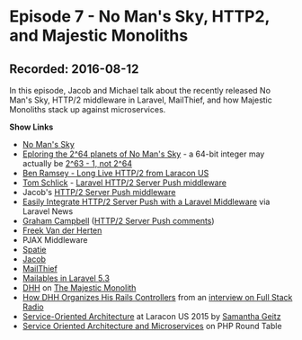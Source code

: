 # Episode 7 - No Man's Sky, HTTP2, and Majestic Monoliths

## Recorded: 2016-08-12

In this episode, Jacob and Michael talk about the recently released No Man's Sky, HTTP/2 middleware in Laravel, MailThief, and how Majestic Monoliths stack up against microservices.

**Show Links**

* [No Man's Sky](http://www.no-mans-sky.com)
* [Eploring the 2^64 planets of No Man's Sky](https://blog.eu.playstation.com/2014/08/26/exploring-18446744073709551616-planets-mans-sky) - a 64-bit integer may actually be [2^63 - 1, not 2^64](https://en.wikipedia.org/wiki/9223372036854775807)
* [Ben Ramsey - Long Live HTTP/2 from Laracon US](https://streamacon.com/video/laracon-us/ben-ramsey-long-live-http2)
* [Tom Schlick](https://twitter.com/tomschlick) - [Laravel HTTP/2 Server Push middleware](https://github.com/tomschlick/laravel-http2-server-push)
* Jacob's [HTTP/2 Server Push middleware](https://github.com/JacobBennett/laravel-HTTP2ServerPush)
* [Easily Integrate HTTP/2 Server Push with a Laravel Middleware](https://laravel-news.com/2016/08/http2-server-push-middleware/) via Laravel News
* [Graham Campbell](https://twitter.com/grahamjcampbell) ([HTTP/2 Server Push comments](https://github.com/JacobBennett/laravel-HTTP2ServerPush/issues/5))
* [Freek Van der Herten](https://twitter.com/freekmurze)
* PJAX Middleware
 * [Spatie](https://github.com/spatie/laravel-pjax)
 * [Jacob](https://github.com/JacobBennett/pjax)
* [MailThief](https://github.com/tightenco/mailthief)
* [Mailables in Laravel 5.3](https://laravel.com/docs/master/mail)
* [DHH](https://twitter.com/dhh) on [The Majestic Monolith](https://m.signalvnoise.com/the-majestic-monolith-29166d022228#.aju7guvg4)
* [How DHH Organizes His Rails Controllers](http://jeromedalbert.com/how-dhh-organizes-his-rails-controllers) from an [interview on Full Stack Radio](http://www.fullstackradio.com/32)
* [Service-Oriented Architecture](http://www.slideshare.net/SamanthaGeitz1/serviceoriented-architecture-62986976) at Laracon US 2015 by [Samantha Geitz](https://twitter.com/SamanthaGeitz)
 * [Service Oriented Architecture and Microservices](https://www.phproundtable.com/episode/service-oriented-architecture-and-microservices) on PHP Round Table
